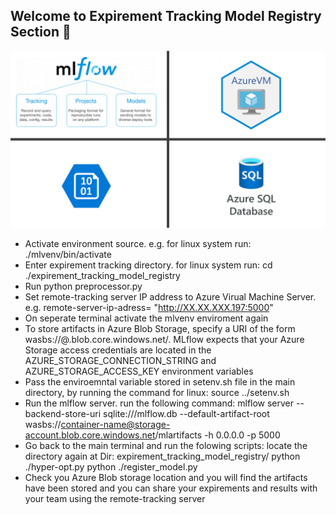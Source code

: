 ## Welcome to Expirement Tracking  Model Registry Section :wave:

![alt text](../snapshots/expirement-tracking.png)


- Activate environment source. e.g. for linux system run: ./mlvenv/bin/activate
- Enter expirement tracking directory. for linux system run:  cd ./expirement_tracking_model_registry
- Run python preprocessor.py
- Set remote-tracking server IP address to Azure Virual Machine Server. e.g. remote-server-ip-adress= "http://XX.XX.XXX.197:5000"
- On seperate terminal activate the mlvenv enviroment again
- To store artifacts in Azure Blob Storage, specify a URI of the form wasbs://<container>@<storage-account>.blob.core.windows.net/<path>. MLflow expects that your Azure Storage access credentials are located in the AZURE_STORAGE_CONNECTION_STRING and AZURE_STORAGE_ACCESS_KEY environment variables
- Pass the enviroemntal variable stored in setenv.sh file in the main directory, by running the command for linux: source ../setenv.sh
- Run the mlflow server. run the following command: mlflow server --backend-store-uri sqlite:///mlflow.db --default-artifact-root wasbs://container-name@storage-account.blob.core.windows.net/mlartifacts -h 0.0.0.0 -p 5000
- Go back to the main terminal and run the folowing scripts: locate the directory again at Dir: expirement_tracking_model_registry/
    python ./hyper-opt.py
    python ./register_model.py
- Check you Azure Blob storage location and you will find the artifacts have been stored and you can share your expirements and results with your team using the remote-tracking server 

